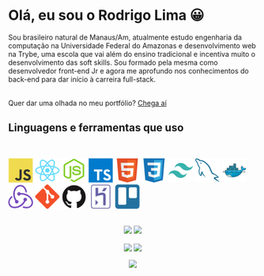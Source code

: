 # Olá, eu sou o Rodrigo Lima 😀

Sou brasileiro natural de Manaus/Am, atualmente estudo engenharia da computação na Universidade Federal do Amazonas e desenvolvimento web na Trybe, uma escola que vai além do ensino tradicional e incentiva muito o desenvolvimento das soft skills. Sou formado pela mesma como desenvolvedor front-end Jr e agora me aprofundo nos conhecimentos do back-end para dar início à carreira full-stack.

<br>
Quer dar uma olhada no meu portfólio? <a href="https://rodrigolimajesus.vercel.app/" rel="noreferrer target="_blank"">Chega aí</a>
<br>

## Linguagens e ferramentas que uso

<br>


<code><img height="50" width="50" src="https://raw.githubusercontent.com/devicons/devicon/1119b9f84c0290e0f0b38982099a2bd027a48bf1/icons/javascript/javascript-original.svg" title="javascript" alt="javascript"></code>
<code><img height="50" src="https://raw.githubusercontent.com/devicons/devicon/1119b9f84c0290e0f0b38982099a2bd027a48bf1/icons/react/react-original.svg" title="react" alt="react"></code>
<code><img height="50" src="https://raw.githubusercontent.com/devicons/devicon/1119b9f84c0290e0f0b38982099a2bd027a48bf1/icons/nodejs/nodejs-original.svg" title="nodejs" alt="nodejs"></code>
<code><img height="50" src="https://raw.githubusercontent.com/devicons/devicon/1119b9f84c0290e0f0b38982099a2bd027a48bf1/icons/typescript/typescript-original.svg" title="typescript" alt="typescript"></code>
<code><img height="50" src="https://raw.githubusercontent.com/devicons/devicon/1119b9f84c0290e0f0b38982099a2bd027a48bf1/icons/html5/html5-original.svg" title="html5" alt="html5"></code>
<code><img height="50" src="https://raw.githubusercontent.com/devicons/devicon/1119b9f84c0290e0f0b38982099a2bd027a48bf1/icons/css3/css3-original.svg" title="css3" alt="css3"></code>
<code><img height="50" src="https://raw.githubusercontent.com/devicons/devicon/1119b9f84c0290e0f0b38982099a2bd027a48bf1/icons/tailwindcss/tailwindcss-plain.svg" title="tailwindcss" alt="tailwindcss"></code>
<code><img height="50" src="https://raw.githubusercontent.com/devicons/devicon/1119b9f84c0290e0f0b38982099a2bd027a48bf1/icons/mysql/mysql-original.svg" title="mysql" alt="mysql"></code>
<code><img height="50" src="https://raw.githubusercontent.com/devicons/devicon/1119b9f84c0290e0f0b38982099a2bd027a48bf1/icons/docker/docker-original.svg" title="docker" alt="docker"></code>
<code><img height="50" src="https://raw.githubusercontent.com/devicons/devicon/1119b9f84c0290e0f0b38982099a2bd027a48bf1/icons/redux/redux-original.svg" title="redux" alt="redux"></code>
<code><img height="50" src="https://raw.githubusercontent.com/devicons/devicon/1119b9f84c0290e0f0b38982099a2bd027a48bf1/icons/git/git-original.svg" title="git" alt="git"></code>
<code><img height="50" src="https://raw.githubusercontent.com/devicons/devicon/1119b9f84c0290e0f0b38982099a2bd027a48bf1/icons/github/github-original.svg" title="github" alt="github"></code>
<code><img height="50" src="https://raw.githubusercontent.com/devicons/devicon/1119b9f84c0290e0f0b38982099a2bd027a48bf1/icons/heroku/heroku-original.svg" title="heroku" alt="heroku"></code>
<code><img height="50" src="https://raw.githubusercontent.com/devicons/devicon/1119b9f84c0290e0f0b38982099a2bd027a48bf1/icons/trello/trello-plain.svg" title="trello" alt="trello"></code>


<br>
<!-- GITHUB STATUS -->
<div align="center">
  <img height="180em" src="https://github-readme-stats.vercel.app/api?username=rodrigolimajesus&show_icons=true&theme=radical&include_all_commits=true&count_private=true"/>
  <img height="180em" src="https://github-readme-stats.vercel.app/api/top-langs/?username=rodrigolimajesus&layout=compact&langs_count=7&theme=radical"/>

  <!-- TEMAS: dark, radical, merko, gruvbox, tokyonight, onedark, cobalt, synthwave, highcontrast, dracula -->
</div>

<br>

<!-- REDES SOCIAIS -->
<div align="center">
  <a href="https://instagram.com/rodrigo.lima21" target="_blank"><img src="https://img.shields.io/badge/-Instagram-%23E4405F?style=for-the-badge&logo=instagram&logoColor=white" target="_blank"></a>
  <a href="https://www.linkedin.com/in/rodrigo-lima-jesus/" target="_blank" target="_blank"><img src="https://img.shields.io/badge/-LinkedIn-%230077B5?style=for-the-badge&logo=linkedin&logoColor=white"></a>  
  
  ![](https://visitor-badge.glitch.me/badge?page_id=rodrigolimajesus)
</div>

<!--
**RodrigoLimaJesus/RodrigoLimaJesus** is a ✨ _special_ ✨ repository because its `README.md` (this file) appears on your GitHub profile.

Here are some ideas to get you started:

- 🔭 I’m currently working on ...
- 🌱 I’m currently learning ...
- 👯 I’m looking to collaborate on ...
- 🤔 I’m looking for help with ...
- 💬 Ask me about ...
- 📫 How to reach me: ...
- 😄 Pronouns: ...
- ⚡ Fun fact: ...
-->
